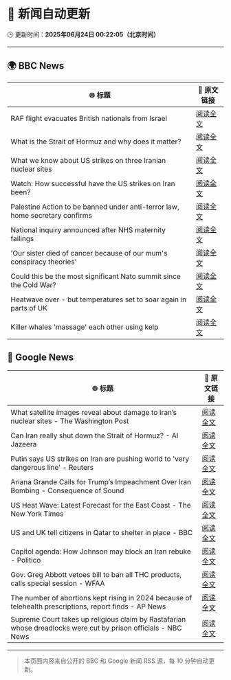 # 🧠 新闻自动更新

🕒 更新时间：**2025年06月24日 00:22:05（北京时间）**

---

## 🌍 BBC News

| 🌐 标题 | 🔗 原文链接 |
|--------|-------------|
| RAF flight evacuates British nationals from Israel | [阅读全文](https://www.bbc.com/news/articles/cy5wkld3r0xo) |
| What is the Strait of Hormuz and why does it matter? | [阅读全文](https://www.bbc.com/news/articles/c78n6p09pzno) |
| What we know about US strikes on three Iranian nuclear sites | [阅读全文](https://www.bbc.com/news/articles/cvg9r4q99g4o) |
| Watch: How successful have the US strikes on Iran been? | [阅读全文](https://www.bbc.com/news/videos/cq53l9dvggjo) |
| Palestine Action to be banned under anti-terror law, home secretary confirms | [阅读全文](https://www.bbc.com/news/articles/c4g83l33wdeo) |
| National inquiry announced after NHS maternity failings | [阅读全文](https://www.bbc.com/news/articles/c994x95yygyo) |
| 'Our sister died of cancer because of our mum's conspiracy theories' | [阅读全文](https://www.bbc.com/news/articles/crenzwyvpn1o) |
| Could this be the most significant Nato summit since the Cold War? | [阅读全文](https://www.bbc.com/news/articles/cqjqvr75v1jo) |
| Heatwave over - but temperatures set to soar again in parts of UK | [阅读全文](https://www.bbc.com/weather/articles/cj0mr0l5d9eo) |
| Killer whales 'massage' each other using kelp | [阅读全文](https://www.bbc.com/news/articles/cwyqll5n2qro) |

## 📰 Google News

| 🌐 标题 | 🔗 原文链接 |
|--------|-------------|
| What satellite images reveal about damage to Iran’s nuclear sites - The Washington Post | [阅读全文](https://news.google.com/rss/articles/CBMinwFBVV95cUxPcDRqVE5iWFc4REVKenVqSG1aa0NyZm1PTDhYQ2tRLWl2a3lGRzFCdDJ1Yk1lZnlON1duNkw5aHBKNm9RTnFIU0I4Q1V6VmVQc09vN3lJTm1Sd2RhbTByTnJoNXNWOE1SMjBRN1I5UWpnNFFISWR3RnpaU1Vhd3U2ejBJY2FsVXdQcjdXRHZJYmhDczVVWEpQWUpLNlBfVkE?oc=5) |
| Can Iran really shut down the Strait of Hormuz? - Al Jazeera | [阅读全文](https://news.google.com/rss/articles/CBMikAFBVV95cUxNVmlyVmt4ZGlTN1o1NHk0RVJIVWQ4SkhnMkFwWFR1ckRpN2paQ3B5cmd0cGg3TDh4cU9zT045YlZXbkptNFZlSkFmUnBHM21aaUdFaExHMFJMTDA5MlBpX0lFdlVKTjVlV2xYR1ZzZW92U2psSFRKeFJkOEN2RUhUamVWS2wycnhrUExueF9fc07SAZYBQVVfeXFMTjNpR2xaVmNZblJJUEtPbnE3dGRVRTg1ZWZHLXFKN01BcC0xeDlLUTAzelozcUUwYWFfMzdncTNZYjJpYVF6QXB1RWpzSDgyRlRlRHNJS1h1a1FDQkxNU2hlU21sMlV2OE1GNGh1T2FMcFdDZ0lFTVdiVGZkVV95VjNNenM2bmJBNVZTV2V5d0RkbWo2QWx3?oc=5) |
| Putin says US strikes on Iran are pushing world to 'very dangerous line' - Reuters | [阅读全文](https://news.google.com/rss/articles/CBMipwFBVV95cUxOa1R4ZlJkQk0zejc5ekFmdHJBM1c3VnhMT2o0X3hBLTRJdTRhdEthNEZYN2x4N09FMXdDQWZmS2I4UlpfX3AtYVFvOVdIRzdSSFJPS20yZmZPRkk1cnczdEdIQTVBSFFVNFhNZmVWNEJuQU01YWJyYmpMRHJZZld5d1BWcTlSQ0xVYUdNV096UWtBSDBjbUpGWDNQOXRJejdReHNIZHZIYw?oc=5) |
| Ariana Grande Calls for Trump’s Impeachment Over Iran Bombing - Consequence of Sound | [阅读全文](https://news.google.com/rss/articles/CBMimAFBVV95cUxPTHhKOE9SYmhJVi10Z3ZhWEV5U0ZudXNjSnVtRjhLUmMtNWhWdUpDOURIUWRkMzJla000Rmk4ODV6TnFTRGxrcUh0X0ZIU2ZSUkJWWXNGS09TZGJ0em0wN2lqYnJvdTdYMUNFd1ZvVkxTdm1FZTFxcFVBUnE0WEtmaFFOc3Z4anV3Rm1NUkFiRUlxenRPSWJEUw?oc=5) |
| US Heat Wave: Latest Forecast for the East Coast - The New York Times | [阅读全文](https://news.google.com/rss/articles/CBMiekFVX3lxTE5SM29hdzJVaWtTY1RHS19YbnZBOXd3RUQzNnJyTV8wRnpwTEFULXdWZG9GdXl4V1RxLUxmVm9UT2JkOWZUOHItYllXeFBPbWFYMlRMcldxUHZreWdxcXBUVWZldkVtejlzcElaTFFTMkhOR3pJcm4yd1Z3?oc=5) |
| US and UK tell citizens in Qatar to shelter in place - BBC | [阅读全文](https://news.google.com/rss/articles/CBMiWkFVX3lxTE5OQVU2Z0pSSTJaVC1rUDBPcDJUWk9FMWhxejdaa1dlTGJHXy13eWk5ZTVPVFF4ZTZRZ3hyMXFpdHVOLXNGYVBlNEhGX2ZnNldDQWFLdG9jS19Yd9IBX0FVX3lxTE9SODRaWnplcnZSN1JRRWo1blBsSHAtNFFmNWxGU3VTOUllV0hYWGdJRkJGNklreVhFLW5EbFZaMHpUWEdXM1BxcmhxSExYWVlFb3ZRdmF1WWdoU0pNNGQw?oc=5) |
| Capitol agenda: How Johnson may block an Iran rebuke - Politico | [阅读全文](https://news.google.com/rss/articles/CBMixAFBVV95cUxNclFPcXhRUEk2SlE3OVl1UmV6ZmM5LXBxY0N5cEphd3AxZFlRelVwNEZCMmpYTGFueTFObzg0bF9uUmduMmttQmhHSG1NZDNEQ2hDYW1mZXAxZUNxWC0wUDlQdWZSZHBSS3JXSnpaRUt2X2Jqa3FqbWFuZVJCMkg3bTFPM1IzTEZSa0UyRXpTVU1HOVpjcjNXWnk2YWdSY2duSTdicXh1SnlNa0pQOUhuZkl1UC1GQjRiNkl0ZTZKWnJ5RFpQ?oc=5) |
| Gov. Greg Abbott vetoes bill to ban all THC products, calls special session - WFAA | [阅读全文](https://news.google.com/rss/articles/CBMi1gFBVV95cUxQYV9SYlAzOEZXOG1ON3JOb0FKMXV6MEQwWlFIdERES2JEeTVWeG9CaDc5TDlmRmVwUFUwRXhweG5aYkFoXzdCX1ZadXEtaDRCM0g0X3FjQzFBSmhrWlhDTk5BbUtrMy02NXhrZElCejVMVlNWSDNFLU9ZajJ2UkVxaFQwVkJSb2c2bzJGNGlvNDB4OWozWjZTdUhLcUVtQ3k1WmJtYWNtSnJaV2lTc3U1d1ZzdWdhdjMzWWFKMzZaVHdMYW5ucUtZWVNGNDd5d01jNlNSVnZ3?oc=5) |
| The number of abortions kept rising in 2024 because of telehealth prescriptions, report finds - AP News | [阅读全文](https://news.google.com/rss/articles/CBMirwFBVV95cUxNakhhS1VYdE9lbnFZOG1xQm1hWGVENVJIZmxSejZkcXl6OTNQSnBWRmxEdlNvT0JGRGlLb3JCcDJva2Jlb3RYNVlxTS1vU0NIMFNBMEFwdXlPbjVoWFJORHBMNC1kd2o0WEVwaWQ5MTFVU1luZXlwRTU2dW9uX3dfNlUwZjEyZUhkVDFRbElaMEJCS2FwM0FsZEFSaHM4dlJVNkgwWTVDYkVJZmo0NG93?oc=5) |
| Supreme Court takes up religious claim by Rastafarian whose dreadlocks were cut by prison officials - NBC News | [阅读全文](https://news.google.com/rss/articles/CBMixwFBVV95cUxNRm4wMDYxX1hnOXZhRTlpRnItU0I2TUdIODl3aF9YQ2ZjelI2MjR1NlFuS01DQUVGWGZ5eTdWNGNnbVRBcDIzaExBNUlMS1pyM29PMmd4aEpRdzJkMTRJSzg4dFNSdGNib1Mza3FsN3dnZ0NZWURFOGxIZVZsQnRvekRiVVNnMzFMVGdRcFB2TEE3US1qNjMzSmpGdXh0MlBKVS1xZE5EVDVlRWtIdHNOZFFENGMycC1RTVVnWEFMTDVIS0RZakxV0gFWQVVfeXFMUGZmVndIWXJfQmFFbGxOQVVLT1B4ZW53UXFVcFI5WmZSbllKTVNPbjJobXlMQ2pnbmZ1bHhlNmRqdHVwc09qb2VheU82Y1gzQjI3ZWVyQ1E?oc=5) |

---
> 本页面内容来自公开的 BBC 和 Google 新闻 RSS 源，每 10 分钟自动更新。